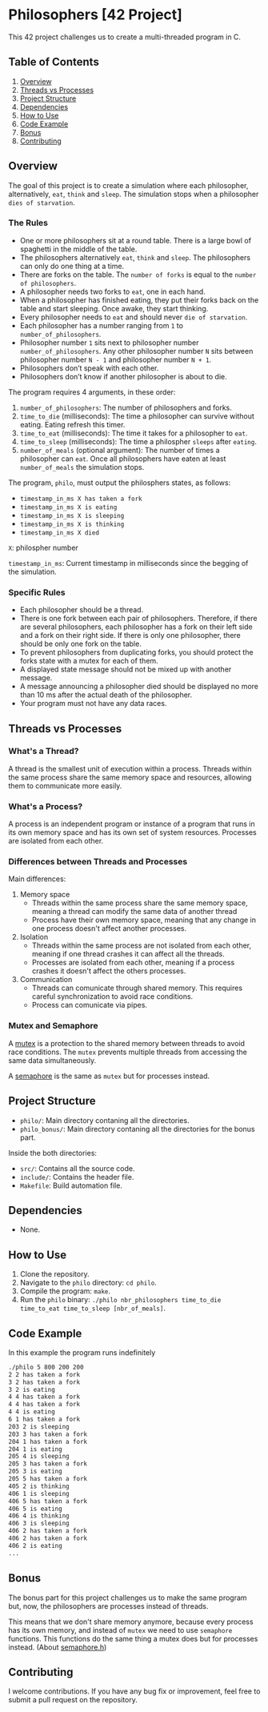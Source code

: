 # Philosophers [42 Project]
This 42 project challenges us to create a multi-threaded program in C.

## Table of Contents
1. [Overview](#overview)
2. [Threads vs Processes](#threads-vs-processes)
3. [Project Structure](#project-structure)
4. [Dependencies](#dependencies)
5. [How to Use](#how-to-use)
6. [Code Example](#code-example)
7. [Bonus](#bonus)
8. [Contributing](#contributing)

## Overview
The goal of this project is to create a simulation where each philosopher, alternatively, `eat`, `think` and `sleep`. The simulation stops when a philosopher `dies of starvation`.

### The Rules
- One or more philosophers sit at a round table. There is a large bowl of spaghetti in the middle of the table.
- The philosophers alternatively `eat`, `think` and `sleep`. The philosophers can only do one thing at a time.
- There are forks on the table. The `number of forks` is equal to the `number of philosophers`.
- A philosopher needs two forks to `eat`, one in each hand.
- When a philosopher has finished eating, they put their forks back on the table and start sleeping. Once awake, they start thinking.
- Every philosopher needs to `eat` and should never `die of starvation`.
- Each philosopher has a number ranging from `1` to `number_of_philosophers`.
-  Philosopher number `1` sits next to philosopher number `number_of_philosophers`. Any other philosopher number `N` sits between philosopher number `N - 1` and philosopher number `N + 1`.
- Philosophers don’t speak with each other.
- Philosophers don’t know if another philosopher is about to die.

The program requires 4 arguments, in these order:
1. `number_of_philosophers`: The number of philosophers and forks.
2. `time_to_die` (milliseconds): The time a philosopher can survive without eating. Eating refresh this timer.
3. `time_to_eat` (milliseconds): The time it takes for a philosopher to `eat`.
4. `time_to_sleep` (milliseconds): The time a philospher `sleeps` after `eating`.
5. `number_of_meals` (optional argument): The number of times a philosopher can `eat`. Once all philosophers have eaten at least `number_of_meals` the simulation stops.

The program, `philo`, must output the philosphers states, as follows:
- `timestamp_in_ms X has taken a fork`
- `timestamp_in_ms X is eating`
- `timestamp_in_ms X is sleeping`
- `timestamp_in_ms X is thinking`
- `timestamp_in_ms X died`

`X`: philospher number

`timestamp_in_ms`: Current timestamp in milliseconds since the begging of the simulation.

### Specific Rules
- Each philosopher should be a thread.
- There is one fork between each pair of philosophers. Therefore, if there are several philosophers, each philosopher has a fork on their left side and a fork on their right side. If there is only one philosopher, there should be only one fork on the table.
- To prevent philosophers from duplicating forks, you should protect the forks state
with a mutex for each of them.
- A displayed state message should not be mixed up with another message.
- A message announcing a philosopher died should be displayed no more than 10 ms after the actual death of the philosopher.
- Your program must not have any data races.

## Threads vs Processes

### What's a Thread?
A thread is the smallest unit of execution within a process. Threads within the same process share the same memory space and resources, allowing them to communicate more easily.

### What's a Process?
A process is an independent program or instance of a program that runs in its own memory space and has its own set of system resources. Processes are isolated from each other.

### Differences between Threads and Processes
Main differences:
1. Memory space
    - Threads within the same process share the same memory space, meaning a thread can modify the same data of another thread
    - Process have their own memory space, meaning that any change in one process doesn't affect another processes.
2. Isolation
    - Threads within the same process are not isolated from each other, meaning if one thread crashes it can affect all the threads.
    - Processes are isolated from each other, meaning if a process crashes it doesn't affect the others processes.
3. Communication
    - Threads can comunicate through shared memory. This requires careful synchronization to avoid race conditions.
    - Process can comunicate via pipes.

### Mutex and Semaphore
A [mutex](https://en.wikipedia.org/wiki/Mutual_exclusion) is a protection to the shared memory between threads to avoid race conditions. The `mutex` prevents multiple threads from accessing the same data simultaneously.

A [semaphore](https://en.wikipedia.org/wiki/Semaphore_(programming)) is the same as `mutex` but for processes instead.

## Project Structure
- `philo/`: Main directory contaning all the directories.
- `philo_bonus/`: Main directory contaning all the directories for the bonus part.

Inside the both directories:
- `src/`: Contains all the source code.
- `include/`: Contains the header file.
- `Makefile`: Build automation file.

## Dependencies
- None.

## How to Use
1. Clone the repository.
2. Navigate to the `philo` directory: `cd philo`.
3. Compile the program: `make`.
4. Run the `philo` binary: `./philo nbr_philosophers time_to_die time_to_eat time_to_sleep [nbr_of_meals]`.

## Code Example
In this example the program runs indefinitely
```bash
./philo 5 800 200 200
2 2 has taken a fork
3 2 has taken a fork
3 2 is eating
4 4 has taken a fork
4 4 has taken a fork
4 4 is eating
6 1 has taken a fork
203 2 is sleeping
203 3 has taken a fork
204 1 has taken a fork
204 1 is eating
205 4 is sleeping
205 3 has taken a fork
205 3 is eating
205 5 has taken a fork
405 2 is thinking
406 1 is sleeping
406 5 has taken a fork
406 5 is eating
406 4 is thinking
406 3 is sleeping
406 2 has taken a fork
406 2 has taken a fork
406 2 is eating
...
```

## Bonus
The bonus part for this project challenges us to make the same program but, now, the philosophers are processes instead of threads.

This means that we don't share memory anymore, because every process has its own memory, and instead of `mutex` we need to use `semaphore` functions. This functions do the same thing a mutex does but for processes instead. (About [semaphore.h](https://pubs.opengroup.org/onlinepubs/7908799/xsh/semaphore.h.html))

## Contributing
I welcome contributions. If you have any bug fix or improvement, feel free to submit a pull request on the repository.

